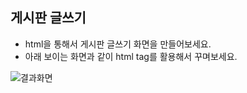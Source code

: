 ## 게시판 글쓰기

* html을 통해서 게시판 글쓰기 화면을 만들어보세요. 
* 아래 보이는 화면과 같이 html tag를 활용해서 꾸며보세요. 

![결과화면](/material/images/dulumary/web/front/html/test06_result.png)